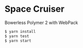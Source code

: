 # Space Cruiser

Bowerless Polymer 2 with WebPack

```sh
$ yarn install
$ yarn test
$ yarn start
```
